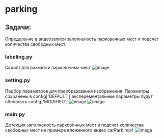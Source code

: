 # parking

## Задачи: 
Определение в видеозаписи заполненость парковочных мест и подсчет количества свободных мест.

### labeling.py
Скрипт для разметки парковочных мест
![image](https://user-images.githubusercontent.com/97171534/221420918-d7087f8d-43ce-431c-acf8-c903f90f0ae0.png)

### setting.py
Подбор параметров для преобразования изображения.
Параметры сохранены в config['DEFAULT'] эксперементальные параметры будут обновлять config['MODIFIED']
![image](https://user-images.githubusercontent.com/97171534/221421167-4335840b-c943-4378-97ac-d56c74b05f77.png)
![image](https://user-images.githubusercontent.com/97171534/221421180-ceb0397f-2fa1-4b9f-b288-aeb8c597c935.png)


### main.py
Детекция заполненость парковочных мест и подсчет количества свободных мест на примере вложенного видео carPark.mp4
![image](https://user-images.githubusercontent.com/97171534/221421285-a17e76e2-821c-469d-a95d-ba1b8ed8db66.png)
